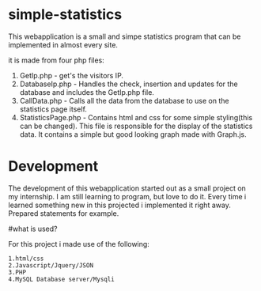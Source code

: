 # simple-statistics
This webapplication is a small and simpe statistics program that can be implemented in almost every site. 

it is made from four php files:

   1. GetIp.php - get's the visitors IP. 
   2. DatabaseIp.php - Handles the check, insertion and updates for the database and includes the GetIp.php file.
   3. CallData.php - Calls all the data from the database to use on the statistics page itself.
   4. StatisticsPage.php - Contains html and css for some simple styling(this can be changed). This file is responsible for the display of the statistics data. It contains a simple but good looking graph made with Graph.js.
  

# Development 

The development of this webapplication started out as a small project on my internship. I am still learning to program, but love to do it. Every time i learned something new in this projected i implemented it right away. Prepared statements for example.


#what is used?

For this project i made use of the following:

    1.html/css
    2.Javascript/Jquery/JSON
    3.PHP
    4.MySQL Database server/Mysqli
